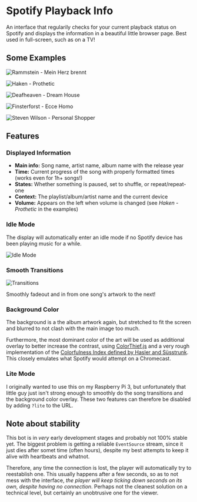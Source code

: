 # Spotify Playback Info

An interface that regularily checks for your current playback status on Spotify and displays the information in a beautiful little browser page. Best used in full-screen, such as on a TV!

## Some Examples

![Rammstein - Mein Herz brennt](https://i.imgur.com/711oYL9.png)

![Haken - Prothetic](https://i.imgur.com/vBBLKkq.png)

![Deafheaven - Dream House](https://i.imgur.com/FO64o96.png)

![Finsterforst - Ecce Homo](https://i.imgur.com/p3OGz6s.png)

![Steven Wilson - Personal Shopper](https://i.imgur.com/JKhjSXn.png)

## Features

### Displayed Information

* **Main info:** Song name, artist name, album name with the release year
* **Time:** Current progress of the song with properly formatted times (works even for 1h+ songs!)
* **States:** Whether something is paused, set to shuffle, or repeat/repeat-one
* **Context:** The playlist/album/artist name and the current device
* **Volume:** Appears on the left when volume is changed (see _Haken - Prothetic_ in the examples)

### Idle Mode

The display will automatically enter an idle mode if no Spotify device has been playing music for a while.

![Idle Mode](https://i.imgur.com/js9NlQk.png)

### Smooth Transitions

![Transitions](https://s2.gifyu.com/images/playback-fading.md.gif)

Smoothly fadeout and in from one song's artwork to the next!

### Background Color

The background is a the album artwork again, but stretched to fit the screen and blurred to not clash with the main image too much.

Furthermore, the most dominant color of the art will be used as additional overlay to better increase the contrast, using [ColorThief.js](https://lokeshdhakar.com/projects/color-thief) and a very rough implementation of the [Colorfulness Index defined by Hasler and Süsstrunk](https://infoscience.epfl.ch/record/33994/files/HaslerS03.pdf). This closely emulates what Spotify would attempt on a Chromecast.

### Lite Mode

I originally wanted to use this on my Raspberry Pi 3, but unfortunately that little guy just isn't strong enough to smoothly do the song transitions and the background color overlay. These two features can therefore be disabled by adding `?lite` to the URL.

## Note about stability

This bot is in *very* early development stages and probably not 100% stable yet. The biggest problem is getting a reliable `EventSource` stream, since it just dies after somet time (often hours), despite my best attempts to keep it alive with heartbeats and whatnot.

Therefore, any time the connection is lost, the player will automatically try to reestablish one. This usually happens after a few seconds, so as to not mess with the interface, _the player will keep ticking down seconds on its own, despite having no connection_. Perhaps not the cleanest solution on a technical level, but certainly an unobtrusive one for the viewer.

